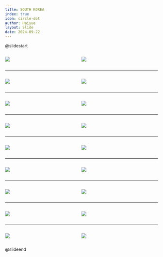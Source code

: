```yaml
---
title: SOUTH KOREA
index: true
icon: circle-dot
author: Haiyue
layout: Slide
date: 2024-09-22
---
```

 
@slidestart

<div style="display:flex">
<div style="flex:1">

![](https://raw.githubusercontent.com/yclord/reading/refs/heads/master/english/Level-Y/SOUTH%20KOREA/001.webp)
</div>
<div style="flex:1">

![](https://raw.githubusercontent.com/yclord/reading/refs/heads/master/english/Level-Y/SOUTH%20KOREA/002.webp)
</div>
</div>

---

<div style="display:flex">
<div style="flex:1">

![](https://raw.githubusercontent.com/yclord/reading/refs/heads/master/english/Level-Y/SOUTH%20KOREA/003.webp)
</div>
<div style="flex:1">

![](https://raw.githubusercontent.com/yclord/reading/refs/heads/master/english/Level-Y/SOUTH%20KOREA/004.webp)
</div>
</div>

---

<div style="display:flex">
<div style="flex:1">

![](https://raw.githubusercontent.com/yclord/reading/refs/heads/master/english/Level-Y/SOUTH%20KOREA/005.webp)
</div>
<div style="flex:1">

![](https://raw.githubusercontent.com/yclord/reading/refs/heads/master/english/Level-Y/SOUTH%20KOREA/006.webp)
</div>
</div>

---

<div style="display:flex">
<div style="flex:1">

![](https://raw.githubusercontent.com/yclord/reading/refs/heads/master/english/Level-Y/SOUTH%20KOREA/007.webp)
</div>
<div style="flex:1">

![](https://raw.githubusercontent.com/yclord/reading/refs/heads/master/english/Level-Y/SOUTH%20KOREA/008.webp)
</div>
</div>

---

<div style="display:flex">
<div style="flex:1">

![](https://raw.githubusercontent.com/yclord/reading/refs/heads/master/english/Level-Y/SOUTH%20KOREA/009.webp)
</div>
<div style="flex:1">

![](https://raw.githubusercontent.com/yclord/reading/refs/heads/master/english/Level-Y/SOUTH%20KOREA/010.webp)
</div>
</div>

---

<div style="display:flex">
<div style="flex:1">

![](https://raw.githubusercontent.com/yclord/reading/refs/heads/master/english/Level-Y/SOUTH%20KOREA/011.webp)
</div>
<div style="flex:1">

![](https://raw.githubusercontent.com/yclord/reading/refs/heads/master/english/Level-Y/SOUTH%20KOREA/012.webp)
</div>
</div>

---

<div style="display:flex">
<div style="flex:1">

![](https://raw.githubusercontent.com/yclord/reading/refs/heads/master/english/Level-Y/SOUTH%20KOREA/013.webp)
</div>
<div style="flex:1">

![](https://raw.githubusercontent.com/yclord/reading/refs/heads/master/english/Level-Y/SOUTH%20KOREA/014.webp)
</div>
</div>

---

<div style="display:flex">
<div style="flex:1">

![](https://raw.githubusercontent.com/yclord/reading/refs/heads/master/english/Level-Y/SOUTH%20KOREA/015.webp)
</div>
<div style="flex:1">

![](https://raw.githubusercontent.com/yclord/reading/refs/heads/master/english/Level-Y/SOUTH%20KOREA/016.webp)
</div>
</div>

---

<div style="display:flex">
<div style="flex:1">

![](https://raw.githubusercontent.com/yclord/reading/refs/heads/master/english/Level-Y/SOUTH%20KOREA/017.webp)
</div>
<div style="flex:1">

![](https://raw.githubusercontent.com/yclord/reading/refs/heads/master/english/Level-Y/SOUTH%20KOREA/018.webp)
</div>
</div>

@slideend